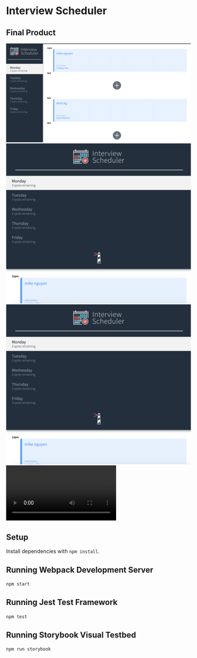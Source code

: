 # Interview Scheduler

## Final Product

!["main page"](picture/pic1.png)
!["responsiveness"](picture/pic2.png)
!["edit"](picture/pic2.png)
!["usage"](picture/vid.mov)


## Setup

Install dependencies with `npm install`.

## Running Webpack Development Server

```sh
npm start
```

## Running Jest Test Framework

```sh
npm test
```

## Running Storybook Visual Testbed

```sh
npm run storybook
```
